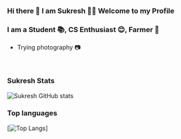 ### Hi there 👋  I am Sukresh  👦‍👦 Welcome to my Profile
### I am a Student 📚, CS Enthusiast 😊, Farmer 🚜
 - Trying photography 📷
<br />


### Sukresh Stats
![Sukresh GitHub stats](https://github-readme-stats.vercel.app/api?username=sukreshmanda&show_icons=true&theme=radical)

### Top languages
[![Top Langs](https://github-readme-stats.vercel.app/api/top-langs/?username=sukreshmanda&langs_count=10)]


